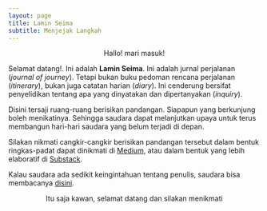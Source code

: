 ```yaml
---
layout: page
title: Lamin Seima
subtitle: Menjejak Langkah
---
```

<p style="text-align:center;">Hallo! mari masuk!</p>

Selamat datang!. Ini adalah <b>Lamin Seima</b>.
Ini adalah jurnal perjalanan (<i>journal of journey</i>).
Tetapi bukan buku pedoman rencana perjalanan (<i>itinerary</i>),
bukan juga catatan harian (<i>diary</i>). Ini cenderung bersifat
penyelidikan tentang apa yang dinyatakan dan dipertanyakan (<i>inquiry</i>).

Disini tersaji ruang-ruang berisikan pandangan.
Siapapun yang berkunjung boleh menikatinya.
Sehingga saudara dapat melanjutkan upaya untuk
terus membangun hari-hari saudara yang belum terjadi di depan.

Silakan nikmati cangkir-cangkir berisikan pandangan tersebut 
dalam bentuk ringkas-padat dapat dinikmati di [Medium](https://medium.com/@laminseima),
atau dalam bentuk yang lebih elaboratif di [Substack](https://laminseima.substack.com).

Kalau saudara ada sedikit keingintahuan tentang penulis, saudara bisa membacanya
<a href="https://laminseima.github.io/selayangpandang/">disini</a>.

<p style="text-align:center;">Itu saja kawan, selamat datang dan silakan menikmati</p>
